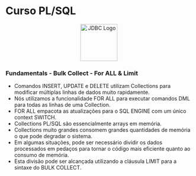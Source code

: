 # Curso PL/SQL

<div style="text-align:center;">
    <img src="https://5.imimg.com/data5/SELLER/Default/2022/7/FT/WW/IM/7756102/oracle-database-enterprise-edition-license-1-processor.png" alt="JDBC Logo" width="100" height="100">
</div>


### Fundamentals - Bulk Collect - For ALL & Limit
* Comandos INSERT, UPDATE e DELETE utilizam Collections para modificar múltiplas linhas de dados muito rapidamente.
* Nós utilizamos a funcionalidade FOR ALL para executar comandos DML para todas as linhas de uma Collection.
* FOR ALL empacota as atualizações para o SQL ENGINE com um único context SWITCH.
* Collections PL/SQL são essencialmente arrays em memória.
* Collections muito grandes consomem grandes quantidades de memória o que pode degradar o sistema.
* Em algumas situações, pode ser necessário dividir os dados processados em pedaços para tornar o código mais eficiente quanto ao consumo de memória.
* Esta divisão pode ser alcançada utilizando a cláusula LIMIT para a sintaxe do BULK COLLECT.
